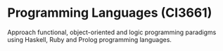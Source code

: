 # Programming Languages (CI3661)

Approach functional, object-oriented and logic programming paradigms using Haskell, Ruby and Prolog programming languages.
